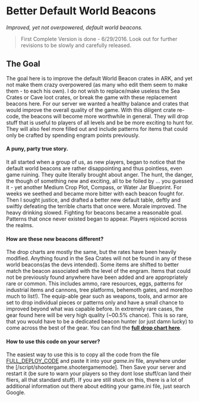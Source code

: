# Better Default World Beacons  

_Improved, yet not overpowered, default world beacons._  

> First Complete Version is done - 6/29/2016. Look out for further revisions to be slowly and carefully released.

## The Goal  
The goal here is to improve the default World Beacon crates in ARK, and yet not make them crazy overpowered (as many who edit them seem to make them - to each his own). I do not wish to replace/make useless the Sea Crates or Cave loot crates, or break the game with these replacement beacons here. For our server we wanted a healthy balance and crates that would improve the overall quality of the game. With this diligent crate re-code, the beacons will become more worthwhile in general. They will drop stuff that is useful to players of all levels and be be more exciting to hunt for. They will also feel more filled out and include patterns for items that could only be crafted by spending engram points previously.  

#### A puny, party true story.
It all started when a group of us, as new players, began to notice that the default world beacons are rather disappointing and thus pointless, even game ruining. They quite literally brought about anger. The hunt, the danger, the though of something new and exciting, all to be foiled by ... you guessed it - yet another Medium Crop Plot, Compass, or Water Jar Blueprint. For weeks we seethed and became more bitter with each beacon fought for. Then I sought justice, and drafted a better new default table, deftly and swiftly defeating the terrible charts that once were. Morale improved. The heavy drinking slowed. Fighting for beacons became a reasonable goal. Patterns that once never existed began to appear. Players rejoiced across the realms.

#### How are these new beacons different? 
The drop charts are mostly the same, but the rates have been heavily modified. Anything found in the Sea Crates will not be found in any of these world beacons(as the devs intended). Some items are shifted to better match the beacon associated with the level of the engram. Items that could not be previously found anywhere have been added and are appropriately rare or common. This includes ammo, rare resources, eggs, patterns for industrial items and cannons, tree platforms, behemoth gates, and more(too much to list!). The equip-able gear such as weapons, tools, and armor are set to drop individual pieces or patterns only and have a small chance to improved beyond what was capable before. In extremely rare cases, the gear found here will be very high quality (~00.5% chance). This is so rare, that you would have to be a dedicated beacon hunter (or just damn lucky) to come across the best of the gear. You can find the [**full drop chart here**](FULL_SUDO_CODE.md).  

#### How to use this code on your server?  
The easiest way to use this is to copy all the code from the file [FULL_DEPLOY_CODE](FULL_DEPLOY_CODE) and paste it into your *game.ini* file, anywhere under the [/script/shootergame.shootergamemode]. Then Save your server and restart it (be sure to warn your players so they dont lose stuff/can land their fliers, all that standard stuff). If you are still stuck on this, there is a lot of additional information out there about editing your game.ini file, just search Google.  
